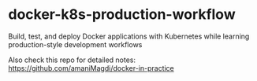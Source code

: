 # docker-k8s-production-workflow
Build, test, and deploy Docker applications with Kubernetes while learning production-style development workflows

Also check this repo for detailed notes: https://github.com/amaniMagdi/docker-in-practice